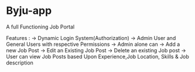 # Byju-app

A full Functioning Job Portal

Features : -> Dynamic Login System(Authorization)
           -> Admin User and General Users with respective Permissions
           -> Admin alone can 
                              -> Add a new Job Post
                              -> Edit an Existing Job Post
                              -> Delete an existing Job post
           -> User can view Job Posts based Upon Experience,Job Location, Skills & Job description
